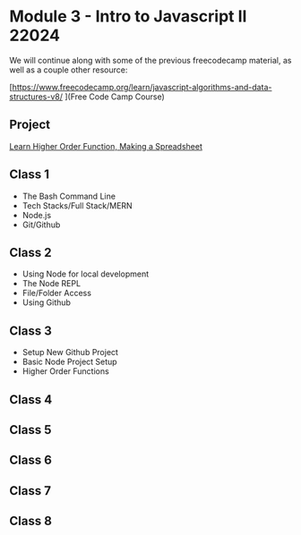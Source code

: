 # Module 3 - Intro to Javascript II 22024

We will continue along with some of the previous freecodecamp material, as well as a couple other resource:

[https://www.freecodecamp.org/learn/javascript-algorithms-and-data-structures-v8/ ](Free Code Camp Course)

## Project

[Learn Higher Order Function, Making a Spreadsheet](https://www.freecodecamp.org/learn/javascript-algorithms-and-data-structures-v8/learn-functional-programming-by-building-a-spreadsheet/step-1)

## Class 1

- The Bash Command Line
- Tech Stacks/Full Stack/MERN
- Node.js
- Git/Github

## Class 2

- Using Node for local development
- The Node REPL
- File/Folder Access
- Using Github

## Class 3

- Setup New Github Project
- Basic Node Project Setup
- Higher Order Functions

## Class 4

## Class 5

## Class 6

## Class 7

## Class 8

